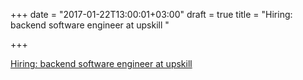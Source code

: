 +++
date = "2017-01-22T13:00:01+03:00"
draft = true
title = "Hiring: backend software engineer at upskill "

+++

<p><a href="https://upskill.io/company/careers/#op-152631-software-engineer-back-end">Hiring: backend software engineer at upskill </a></p>
